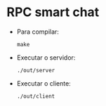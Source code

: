 # RPC smart chat

* Para compilar:
    ```shell
    make
    ```

* Executar o servidor:
    ```shell
    ./out/server
    ```

* Executar o cliente:
    ```shell
    ./out/client
    ```